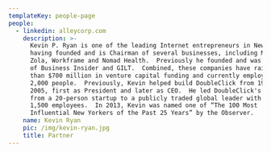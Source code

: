 ```yaml
---
templateKey: people-page
people:
  - linkedin: alleycorp.com
    description: >-
      Kevin P. Ryan is one of the leading Internet entrepreneurs in New York,
      having founded and is Chairman of several businesses, including MongoDB,
      Zola, Workframe and Nomad Health.  Previously he founded and was Chairman
      of Business Insider and GILT.  Combined, these companies have raised more
      than $700 million in venture capital funding and currently employ almost
      2,000 people.  Previously, Kevin helped build DoubleClick from 1996 to
      2005, first as President and later as CEO.  He led DoubleClick's growth
      from a 20-person startup to a publicly traded global leader with over
      1,500 employees.  In 2013, Kevin was named one of “The 100 Most
      Influential New Yorkers of the Past 25 Years” by the Observer.
    name: Kevin Ryan
    pic: /img/kevin-ryan.jpg
    title: Partner
---
```

